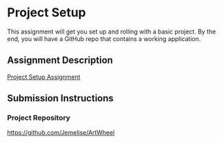 # Project Setup
This assignment will get you set up and rolling with a basic project. By the end, you will have a
GitHub repo that contains a working application.

## Assignment Description
[Project Setup Assignment](https://education.launchcode.org/liftoff/assignments/project-setup/)

## Submission Instructions

### Project Repository
https://github.com/Jemelise/ArtWheel

